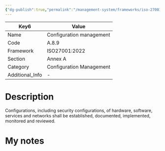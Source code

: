 ```yaml
---
{"dg-publish":true,"permalink":"/management-system/frameworks/iso-27001-2022/iso-27001-2022-a-8-9/","tags":["requirement"],"noteIcon":"1"}
---
```



<div><table class="dataview table-view-table"><thead class="table-view-thead"><tr class="table-view-tr-header"><th class="table-view-th"><span>Key</span><span class="dataview small-text">6</span></th><th class="table-view-th"><span>Value</span></th></tr></thead><tbody class="table-view-tbody"><tr><td><span>Name</span></td><td><span>Configuration management</span></td></tr><tr><td><span>Code</span></td><td><span>A.8.9</span></td></tr><tr><td><span>Framework</span></td><td><span>ISO27001:2022</span></td></tr><tr><td><span>Section</span></td><td><span>Annex A</span></td></tr><tr><td><span>Category</span></td><td><span>Configuration Management</span></td></tr><tr><td><span>Additional_Info</span></td><td><span>-</span></td></tr></tbody></table></div>

# Description

Configurations, including security configurations, of hardware, software, services and networks shall be established, documented, implemented, monitored and reviewed.

# My notes
